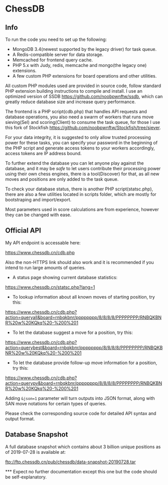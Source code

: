 # ChessDB

## Info

To run the code you need to set up the following:
- MongoDB 3.4(newest supported by the legacy driver) for task queue.
- A Redis-compatible server for data storage.
- Memcached for frontend query cache.
- PHP 5.x with Judy, redis, memcache and mongo(the legacy one) extensions.
- A few custom PHP extensions for board operations and other utilities.

All custom PHP modules used are provided in source code, follow standard PHP extension building instructions to compile and install. I use an optimized version of SSDB https://github.com/noobpwnftw/ssdb, which can greatly reduce database size and increase query performance.

The frontend is a PHP script(cdb.php) that handles API requests and database operations, you also need a swarm of workers that runs move sieving(Sel) and scoring(Client) to consume the task queue, for those I use this fork of Stockfish https://github.com/noobpwnftw/Stockfish/tree/siever.

For your data integrity, it is suggested to only allow trusted processing power for these tasks, you can specify your password in the beginning of the PHP script and generate access tokens to your workers accordingly, access tokens are IP address bound.

To further extend the database you can let anyone play against the database, and it may be *safe* to let users contribute their processing power using their own chess engines, there is a tool(Discover) for that, as all new moves and positions are only added to the task queue.

To check your database status, there is another PHP script(statsc.php), there are also a few utilities located in scripts folder, which are mostly for bootstraping and import/export.

Most parameters used in score calculations are from experience, however they can be changed with ease.


## Official API

My API endpoint is accessable here:

https://www.chessdb.cn/cdb.php

Also the non-HTTPS link should also work and it is recommended if you intend to run large amounts of queries.

- A status page showing current database statistics:

https://www.chessdb.cn/statsc.php?lang=1

- To lookup information about all known moves of starting position, try this:

https://www.chessdb.cn/cdb.php?action=queryall&board=rnbqkbnr/pppppppp/8/8/8/8/PPPPPPPP/RNBQKBNR%20w%20KQkq%20-%200%201

- To let the database suggest a move for a position, try this:

https://www.chessdb.cn/cdb.php?action=querybest&board=rnbqkbnr/pppppppp/8/8/8/8/PPPPPPPP/RNBQKBNR%20w%20KQkq%20-%200%201

- To let the database provide follow-up move information for a position, try this:

https://www.chessdb.cn/cdb.php?action=querypv&board=rnbqkbnr/pppppppp/8/8/8/8/PPPPPPPP/RNBQKBNR%20w%20KQkq%20-%200%201

Adding ``&json=1`` parameter will turn outputs into JSON format, along with SAN move notations for certain types of queries.

Please check the corresponding source code for detailed API syntax and output format.

## Database Snapshot

A full database snapshot which contains about 3 billion unique positions as of 2019-07-28 is available at:

ftp://ftp.chessdb.cn/pub/chessdb/data-snapshot-20190728.tar


*** Expect no further documentation except this one but the code should be self-explanatory.
